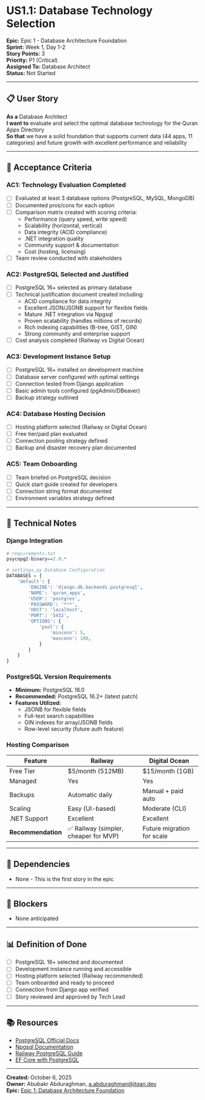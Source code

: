 # US1.1: Database Technology Selection

**Epic:** Epic 1 - Database Architecture Foundation  
**Sprint:** Week 1, Day 1-2  
**Story Points:** 3  
**Priority:** P1 (Critical)  
**Assigned To:** Database Architect  
**Status:** Not Started

---

## 📋 User Story

**As a** Database Architect  
**I want to** evaluate and select the optimal database technology for the Quran Apps Directory  
**So that** we have a solid foundation that supports current data (44 apps, 11 categories) and future growth with excellent performance and reliability

---

## 🎯 Acceptance Criteria

### AC1: Technology Evaluation Completed
- [ ] Evaluated at least 3 database options (PostgreSQL, MySQL, MongoDB)
- [ ] Documented pros/cons for each option
- [ ] Comparison matrix created with scoring criteria:
  - Performance (query speed, write speed)
  - Scalability (horizontal, vertical)
  - Data integrity (ACID compliance)
  - .NET integration quality
  - Community support & documentation
  - Cost (hosting, licensing)
- [ ] Team review conducted with stakeholders

### AC2: PostgreSQL Selected and Justified
- [ ] PostgreSQL 16+ selected as primary database
- [ ] Technical justification document created including:
  - ACID compliance for data integrity
  - Excellent JSON/JSONB support for flexible fields
  - Mature .NET integration via Npgsql
  - Proven scalability (handles millions of records)
  - Rich indexing capabilities (B-tree, GiST, GIN)
  - Strong community and enterprise support
- [ ] Cost analysis completed (Railway vs Digital Ocean)

### AC3: Development Instance Setup
- [ ] PostgreSQL 16+ installed on development machine
- [ ] Database server configured with optimal settings
- [ ] Connection tested from Django application
- [ ] Basic admin tools configured (pgAdmin/DBeaver)
- [ ] Backup strategy outlined

### AC4: Database Hosting Decision
- [ ] Hosting platform selected (Railway or Digital Ocean)
- [ ] Free tier/paid plan evaluated
- [ ] Connection pooling strategy defined
- [ ] Backup and disaster recovery plan documented

### AC5: Team Onboarding
- [ ] Team briefed on PostgreSQL decision
- [ ] Quick start guide created for developers
- [ ] Connection string format documented
- [ ] Environment variables strategy defined

---

## 📝 Technical Notes

### Django Integration
```python
# requirements.txt
psycopg2-binary==2.9.*

# settings.py Database Configuration
DATABASES = {
    'default': {
        'ENGINE': 'django.db.backends.postgresql',
        'NAME': 'quran_apps',
        'USER': 'postgres',
        'PASSWORD': '***',
        'HOST': 'localhost',
        'PORT': '5432',
        'OPTIONS': {
            'pool': {
                'minconn': 5,
                'maxconn': 100,
            }
        }
    }
}
```

### PostgreSQL Version Requirements
- **Minimum:** PostgreSQL 16.0
- **Recommended:** PostgreSQL 16.2+ (latest patch)
- **Features Utilized:**
  - JSONB for flexible fields
  - Full-text search capabilities
  - GIN indexes for array/JSONB fields
  - Row-level security (future auth feature)

### Hosting Comparison
| Feature | Railway | Digital Ocean |
|---------|---------|---------------|
| Free Tier | $5/month (512MB) | $15/month (1GB) |
| Managed | Yes | Yes |
| Backups | Automatic daily | Manual + paid auto |
| Scaling | Easy (UI-based) | Moderate (CLI) |
| .NET Support | Excellent | Excellent |
| **Recommendation** | ✅ Railway (simpler, cheaper for MVP) | Future migration for scale |

---

## 🔗 Dependencies
- None - This is the first story in the epic

---

## 🚫 Blockers
- None anticipated

---

## 📊 Definition of Done
- [ ] PostgreSQL 16+ selected and documented
- [ ] Development instance running and accessible
- [ ] Hosting platform selected (Railway recommended)
- [ ] Team onboarded and ready to proceed
- [ ] Connection from Django app verified
- [ ] Story reviewed and approved by Tech Lead

---

## 📚 Resources
- [PostgreSQL Official Docs](https://www.postgresql.org/docs/16/)
- [Npgsql Documentation](https://www.npgsql.org/doc/index.html)
- [Railway PostgreSQL Guide](https://docs.railway.app/databases/postgresql)
- [EF Core with PostgreSQL](https://learn.microsoft.com/en-us/ef/core/providers/npgsql/)

---

**Created:** October 6, 2025  
**Owner:** Abubakr Abduraghman, a.abduraghman@itqan.dev  
**Epic:** [Epic 1: Database Architecture Foundation](../epics/epic-1-database-architecture-foundation.md)

